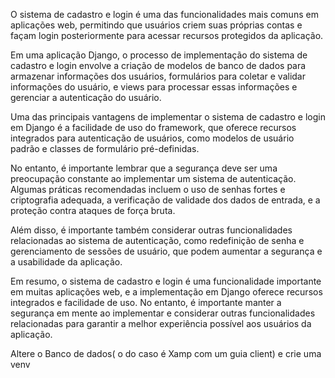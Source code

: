 O sistema de cadastro e login é uma das funcionalidades mais comuns em 
aplicações web, permitindo que usuários criem suas próprias contas e façam 
login posteriormente para acessar recursos protegidos da aplicação.

Em uma aplicação Django, o processo de implementação do sistema de cadastro 
e login envolve a criação de modelos de banco de dados para armazenar 
informações dos usuários, formulários para coletar e validar informações do 
usuário, e views para processar essas informações e gerenciar a 
autenticação do usuário.

Uma das principais vantagens de implementar o sistema de cadastro e login 
em Django é a facilidade de uso do framework, que oferece recursos 
integrados para autenticação de usuários, como modelos de usuário padrão e 
classes de formulário pré-definidas.


No entanto, é importante lembrar que a segurança deve ser uma preocupação 
constante ao implementar um sistema de autenticação. Algumas práticas 
recomendadas incluem o uso de senhas fortes e criptografia adequada, a 
verificação de validade dos dados de entrada, e a proteção contra ataques 
de força bruta.

Além disso, é importante também considerar outras funcionalidades 
relacionadas ao sistema de autenticação, como redefinição de senha e 
gerenciamento de sessões de usuário, que podem aumentar a segurança e a 
usabilidade da aplicação.

Em resumo, o sistema de cadastro e login é uma funcionalidade importante em
muitas aplicações web, e a implementação em Django oferece recursos 
integrados e facilidade de uso. No entanto, é importante manter a segurança
em mente ao implementar e considerar outras funcionalidades relacionadas
para garantir a melhor experiência possível aos usuários da aplicação.

Altere o Banco de dados( o do caso é Xamp com um guia client) e crie uma venv